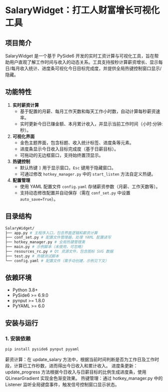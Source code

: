 # SalaryWidget：打工人财富增长可视化工具

## 项目简介
SalaryWidget 是一个基于 PySide6 开发的实时工资计算与可视化工具，旨在帮助用户直观了解工作时间与收入的动态关系。工具支持按秒计算薪资增长、显示每日/每月收入统计、进度条可视化今日目标完成度，并提供全局热键控制窗口显示/隐藏。

## 功能特性
1. **实时薪资计算**
    - 基于配置的月薪、每月工作天数和每天工作小时数，自动计算每秒薪资速率。
    - 实时更新今日已赚金额、本月累计收入，并显示当前工作时间（小时:分钟:秒）。
2. **可视化界面**
    - 金色主题界面，包含标题、收入统计标签、进度条等元素。
    - 进度条显示今日收入目标完成度（基于日薪目标）。
    - 可拖动的无边框窗口，支持始终置顶显示。
3. **热键控制**
    - 默认热键 `]` 用于显示窗口，`Esc` 键用于隐藏窗口。
    - 可通过修改 `hotkey_manager.py` 中的 `start_listen` 方法自定义热键。
4. **配置管理**
    - 使用 YAML 配置文件 `config.yaml` 存储薪资参数（月薪、工作天数等）。
    - 支持动态修改配置并自动保存（需在 `conf_set.py` 中设置 `auto_save=True`）。

## 目录结构
```bash
SalaryWidget/
├── app.py # 主程序入口，包含界面逻辑和薪资计算
├── conf_set.py # 配置文件管理器，处理 YAML 配置读写
├── hotkey_manager.py # 全局热键管理类
├── main.py # 示例脚本（未使用，可忽略）
├── resources_rc.py # Qt 资源文件，包含图标 SVG 数据
├── test.py # 热键测试脚本
└── config.yaml # 配置文件（需手动创建，示例见下文）
```


## 依赖环境
- Python 3.8+
- PySide6 >= 6.9.0
- pynput >= 1.8.0
- PyYAML >= 6.0

## 安装与运行
### 1. 安装依赖
```bash
pip install pyside6 pynput pyyaml
```

薪资计算：在 update_salary 方法中，根据当前时间判断是否为工作日及工作时段，计算已工作秒数，进而得出今日收入和累计收入。
进度条更新：update_progress 方法根据今日收入与日薪目标的比例生成进度条，使用 QLinearGradient 实现金色渐变效果。
热键管理：通过 hotkey_manager.py 中的 Listener 监听全局键盘事件，触发信号控制窗口显示状态。